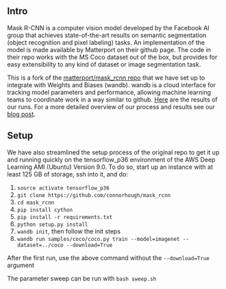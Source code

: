 ## Intro

Mask R-CNN is a computer vision model developed by the Facebook AI group that achieves state-of-the-art results on semantic segmentation (object recognition and pixel labeling) tasks. An implementation of the model is made available by Matterport on their github page. The code in their repo works with the MS Coco dataset out of the box, but provides for easy extensibility to any kind of dataset or image segmentation task.

This is a fork of the [matterport/mask_rcnn repo](github.com/matterport/mask-rcnn) that we have set up to integrate with Weights and Biases (wandb). wandb is a cloud interface for tracking model parameters and performance, allowing machine learning teams to coordinate work in a way similar to github. [Here](app.wandb.ai/trentwatson1/mask-rcnn) are the results of our runs. For a more detailed overview of our process and results see our [blog post](medium.com).

## Setup

We have also streamlined the setup process of the original repo to get it up and running quickly on the tensorflow_p36 environment of the AWS Deep Learning AMI (Ubuntu) Version 9.0. To do so, start up an instance with at least 125 GB of storage, ssh into it, and do:

1. `source activate tensorflow_p36`
2. `git clone https://github.com/connorhough/mask_rcnn`
3. `cd mask_rcnn`
4. `pip install cython`
5. `pip install -r requirements.txt`
6. `python setup.py install`
7. `wandb init`, then follow the init steps
8. `wandb run samples/coco/coco.py train --model=imagenet --dataset=../coco --download=True`

After the first run, use the above command without the `--download=True` argument

The parameter sweep can be run with `bash sweep.sh`
